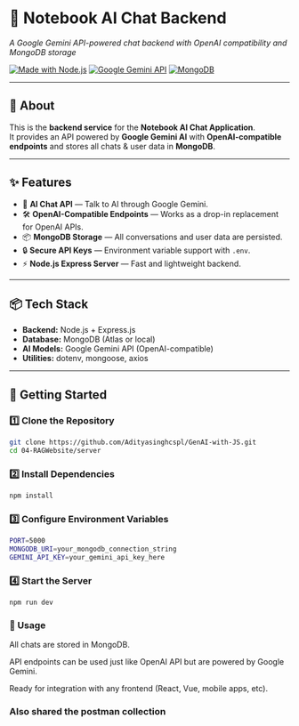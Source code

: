 # 🤖 Notebook AI Chat Backend  
_A Google Gemini API-powered chat backend with OpenAI compatibility and MongoDB storage_

[![Made with Node.js](https://img.shields.io/badge/Node.js-18.x-green?logo=node.js)](https://nodejs.org/)
[![Google Gemini API](https://img.shields.io/badge/Gemini%20API-Latest-orange?logo=google)](https://aistudio.google.com/)
[![MongoDB](https://img.shields.io/badge/MongoDB-Atlas%20%7C%20Local-brightgreen?logo=mongodb)](https://www.mongodb.com/)

---

## 📖 About  
This is the **backend service** for the **Notebook AI Chat Application**.  
It provides an API powered by **Google Gemini AI** with **OpenAI-compatible endpoints** and stores all chats & user data in **MongoDB**.  

---

## ✨ Features
- 💬 **AI Chat API** — Talk to AI through Google Gemini.  
- 🛠 **OpenAI-Compatible Endpoints** — Works as a drop-in replacement for OpenAI APIs.  
- 📦 **MongoDB Storage** — All conversations and user data are persisted.  
- 🔒 **Secure API Keys** — Environment variable support with `.env`.  
- ⚡ **Node.js Express Server** — Fast and lightweight backend.  

---

## 📦 Tech Stack
- **Backend:** Node.js + Express.js  
- **Database:** MongoDB (Atlas or local)  
- **AI Models:** Google Gemini API (OpenAI-compatible)  
- **Utilities:** dotenv, mongoose, axios  

---

## 🚀 Getting Started  

### 1️⃣ Clone the Repository
```bash
git clone https://github.com/Adityasinghcspl/GenAI-with-JS.git
cd 04-RAGWebsite/server
```

### 2️⃣ Install Dependencies
``` bash
npm install
```

### 3️⃣ Configure Environment Variables
```bash
PORT=5000
MONGODB_URI=your_mongodb_connection_string
GEMINI_API_KEY=your_gemini_api_key_here
```

### 4️⃣ Start the Server
```bash 
npm run dev
```
### 💬 Usage

All chats are stored in MongoDB.

API endpoints can be used just like OpenAI API but are powered by Google Gemini.

Ready for integration with any frontend (React, Vue, mobile apps, etc).

### Also shared the postman collection